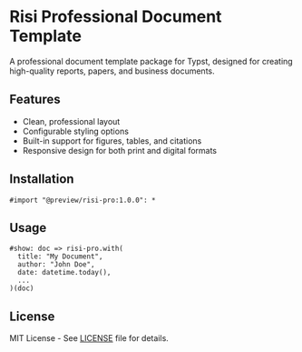 # Risi Professional Document Template

A professional document template package for Typst, designed for creating high-quality reports, papers, and business documents.

## Features
- Clean, professional layout
- Configurable styling options
- Built-in support for figures, tables, and citations
- Responsive design for both print and digital formats

## Installation
```typst
#import "@preview/risi-pro:1.0.0": *
```

## Usage
```typst
#show: doc => risi-pro.with(
  title: "My Document",
  author: "John Doe",
  date: datetime.today(),
  ...
)(doc)
```

## License
MIT License - See [LICENSE](LICENSE) file for details.
